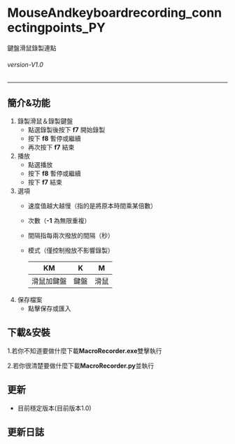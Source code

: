 # MouseAndkeyboardrecording_connectingpoints_PY
鍵盤滑鼠錄製連點
###### *version-V1.0* 
---

## 簡介&功能

1. 錄製滑鼠＆錄製鍵盤
    - 點選錄製後按下 **f7** 開始錄製
    - 按下 **f8** 暫停或繼續
    - 再次按下 **f7** 結束
2. 播放
    - 點選播放
    - 按下 **f8** 暫停或繼續
    - 按下 **f7** 結束
3. 選項
    - 速度值越大越慢（指的是將原本時間乘某倍數）
    - 次數（**-1** 為無限重複）
    - 間隔指每兩次撥放的間隔（秒）
    - 模式（僅控制撥放不影響錄製）
    
      | KM | K | M |
      | ---- | ---- | ---- |
      | 滑鼠加鍵盤 | 鍵盤 | 滑鼠 |
4. 保存檔案
    - 點擊保存或匯入
## 下載&安裝

1.若你不知道要做什麼下載**MacroRecorder.exe**雙擊執行

2.若你很清楚要做什麼下載**MacroRecorder.py**並執行

## 更新
- 目前穩定版本(目前版本1.0)

## 更新日誌
    
    
